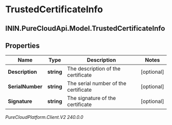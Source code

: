 # TrustedCertificateInfo

## ININ.PureCloudApi.Model.TrustedCertificateInfo

## Properties

|Name | Type | Description | Notes|
|------------ | ------------- | ------------- | -------------|
| **Description** | **string** | The description of the certificate | [optional] |
| **SerialNumber** | **string** | The serial number of the certificate | [optional] |
| **Signature** | **string** | The signature of the certificate | [optional] |



_PureCloudPlatform.Client.V2 240.0.0_

